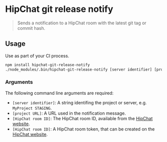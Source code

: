 # HipChat git release notify

> Sends a notification to a HipChat room with the latest git tag or commit hash.

## Usage

Use as part of your CI process.

```bash
npm install hipchat-git-release-notify
./node_modules/.bin/hipchat-git-release-notify [server identifier] [project URL] [HipChat room ID] [HipChat token]
```

### Arguments

The following command line arguments are required:

* `[server identifier]`: A string identifing the project or server, e.g. `MyProject STAGING`.
* `[project URL]`: A URL used in the notification message.
* `[HipChat room ID]`: The HipChat room ID, available from the [HipChat website](https://www.hipchat.com/rooms).
* `[HipChat room ID]`: A HipChat room token, that can be created on the [HipChat website](https://www.hipchat.com/rooms).
